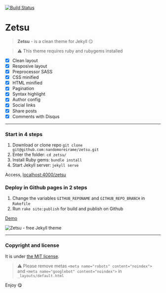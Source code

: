 [![Build Status](https://travis-ci.org/ju2pom/ju2pom.github.io.svg?branch=master)](https://travis-ci.org/ju2pom/ju2pom.github.io)

# Zetsu

> **Zetsu** - is a clean theme for Jekyll :smirk:

> :warning:
  This theme requires ruby and rubygems installed

* [x] Clean layout
* [x] Resposive layout
* [x] Preprocessor SASS
* [x] CSS minified
* [x] HTML minified
* [x] Pagination
* [x] Syntax highlight
* [x] Author config
* [x] Social links
* [x] Share posts
* [x] Comments with Disqus

---

### Start in 4 steps

1. Download or clone repo `git clone git@github.com:nandomoreirame/zetsu.git`
2. Enter the folder: `cd zetsu/`
3. Install Ruby gems: `bundle install`
4. Start Jekyll server: `jekyll serve`

Access, [localhost:4000/zetsu](http://localhost:4000/zetsu/)

### Deploy in Github pages in 2 steps

1. Change the variables `GITHUB_REPONAME` and `GITHUB_REPO_BRANCH` in `Rakefile`
2. Run `rake site:publish` for build and publish on Github

[Demo](https://nandomoreira.me/zetsu/)

![Zetsu - free Jekyll theme](/screenshot.png)

---

### Copyright and license

It is under [the MIT license](/LICENSE).

> :warning:
  Please remove metas `<meta name="robots" content="noindex">` and `<meta name="googlebot" content="noindex">` in `_layouts/default.html`

Enjoy :yum:
